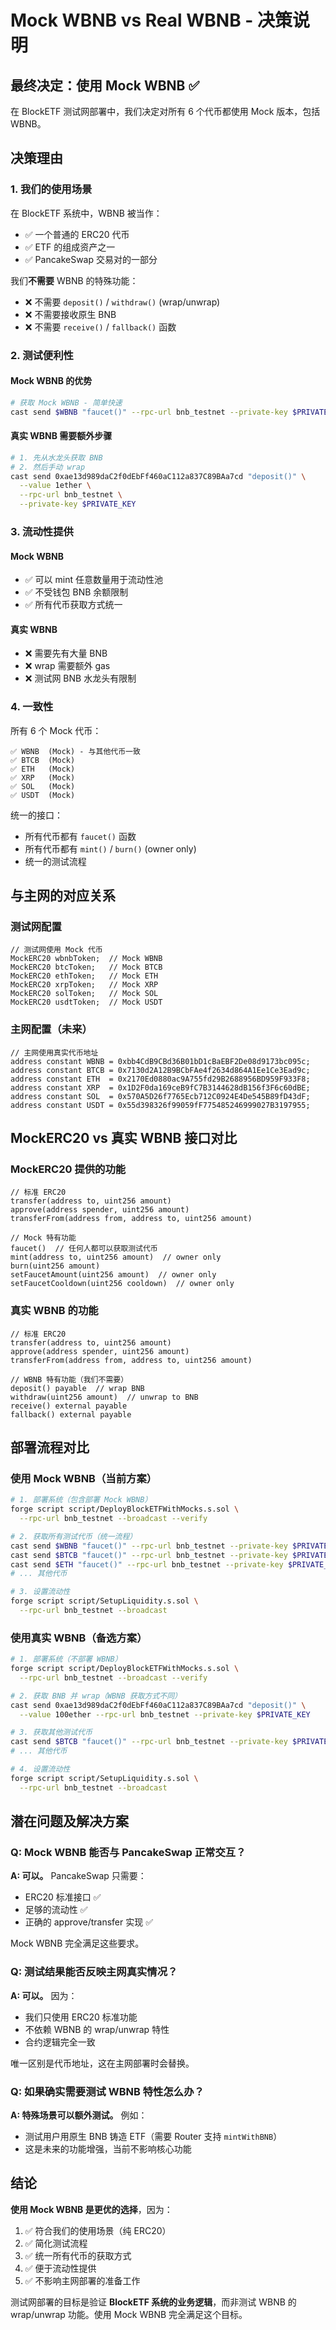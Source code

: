 # Mock WBNB vs Real WBNB - 决策说明

## 最终决定：使用 Mock WBNB ✅

在 BlockETF 测试网部署中，我们决定对所有 6 个代币都使用 Mock 版本，包括 WBNB。

## 决策理由

### 1. **我们的使用场景**

在 BlockETF 系统中，WBNB 被当作：
- ✅ 一个普通的 ERC20 代币
- ✅ ETF 的组成资产之一
- ✅ PancakeSwap 交易对的一部分

我们**不需要** WBNB 的特殊功能：
- ❌ 不需要 `deposit()` / `withdraw()` (wrap/unwrap)
- ❌ 不需要接收原生 BNB
- ❌ 不需要 `receive()` / `fallback()` 函数

### 2. **测试便利性**

#### Mock WBNB 的优势
```bash
# 获取 Mock WBNB - 简单快速
cast send $WBNB "faucet()" --rpc-url bnb_testnet --private-key $PRIVATE_KEY
```

#### 真实 WBNB 需要额外步骤
```bash
# 1. 先从水龙头获取 BNB
# 2. 然后手动 wrap
cast send 0xae13d989daC2f0dEbFf460aC112a837C89BAa7cd "deposit()" \
  --value 1ether \
  --rpc-url bnb_testnet \
  --private-key $PRIVATE_KEY
```

### 3. **流动性提供**

#### Mock WBNB
- ✅ 可以 mint 任意数量用于流动性池
- ✅ 不受钱包 BNB 余额限制
- ✅ 所有代币获取方式统一

#### 真实 WBNB
- ❌ 需要先有大量 BNB
- ❌ wrap 需要额外 gas
- ❌ 测试网 BNB 水龙头有限制

### 4. **一致性**

所有 6 个 Mock 代币：
```
✅ WBNB  (Mock) - 与其他代币一致
✅ BTCB  (Mock)
✅ ETH   (Mock)
✅ XRP   (Mock)
✅ SOL   (Mock)
✅ USDT  (Mock)
```

统一的接口：
- 所有代币都有 `faucet()` 函数
- 所有代币都有 `mint()` / `burn()` (owner only)
- 统一的测试流程

## 与主网的对应关系

### 测试网配置
```solidity
// 测试网使用 Mock 代币
MockERC20 wbnbToken;  // Mock WBNB
MockERC20 btcToken;   // Mock BTCB
MockERC20 ethToken;   // Mock ETH
MockERC20 xrpToken;   // Mock XRP
MockERC20 solToken;   // Mock SOL
MockERC20 usdtToken;  // Mock USDT
```

### 主网配置（未来）
```solidity
// 主网使用真实代币地址
address constant WBNB = 0xbb4CdB9CBd36B01bD1cBaEBF2De08d9173bc095c;
address constant BTCB = 0x7130d2A12B9BCbFAe4f2634d864A1Ee1Ce3Ead9c;
address constant ETH  = 0x2170Ed0880ac9A755fd29B2688956BD959F933F8;
address constant XRP  = 0x1D2F0da169ceB9fC7B3144628dB156f3F6c60dBE;
address constant SOL  = 0x570A5D26f7765Ecb712C0924E4De545B89fD43dF;
address constant USDT = 0x55d398326f99059fF775485246999027B3197955;
```

## MockERC20 vs 真实 WBNB 接口对比

### MockERC20 提供的功能
```solidity
// 标准 ERC20
transfer(address to, uint256 amount)
approve(address spender, uint256 amount)
transferFrom(address from, address to, uint256 amount)

// Mock 特有功能
faucet()  // 任何人都可以获取测试代币
mint(address to, uint256 amount)  // owner only
burn(uint256 amount)
setFaucetAmount(uint256 amount)  // owner only
setFaucetCooldown(uint256 cooldown)  // owner only
```

### 真实 WBNB 的功能
```solidity
// 标准 ERC20
transfer(address to, uint256 amount)
approve(address spender, uint256 amount)
transferFrom(address from, address to, uint256 amount)

// WBNB 特有功能（我们不需要）
deposit() payable  // wrap BNB
withdraw(uint256 amount)  // unwrap to BNB
receive() external payable
fallback() external payable
```

## 部署流程对比

### 使用 Mock WBNB（当前方案）

```bash
# 1. 部署系统（包含部署 Mock WBNB）
forge script script/DeployBlockETFWithMocks.s.sol \
  --rpc-url bnb_testnet --broadcast --verify

# 2. 获取所有测试代币（统一流程）
cast send $WBNB "faucet()" --rpc-url bnb_testnet --private-key $PRIVATE_KEY
cast send $BTCB "faucet()" --rpc-url bnb_testnet --private-key $PRIVATE_KEY
cast send $ETH "faucet()" --rpc-url bnb_testnet --private-key $PRIVATE_KEY
# ... 其他代币

# 3. 设置流动性
forge script script/SetupLiquidity.s.sol \
  --rpc-url bnb_testnet --broadcast
```

### 使用真实 WBNB（备选方案）

```bash
# 1. 部署系统（不部署 WBNB）
forge script script/DeployBlockETFWithMocks.s.sol \
  --rpc-url bnb_testnet --broadcast --verify

# 2. 获取 BNB 并 wrap（WBNB 获取方式不同）
cast send 0xae13d989daC2f0dEbFf460aC112a837C89BAa7cd "deposit()" \
  --value 100ether --rpc-url bnb_testnet --private-key $PRIVATE_KEY

# 3. 获取其他测试代币
cast send $BTCB "faucet()" --rpc-url bnb_testnet --private-key $PRIVATE_KEY
# ... 其他代币

# 4. 设置流动性
forge script script/SetupLiquidity.s.sol \
  --rpc-url bnb_testnet --broadcast
```

## 潜在问题及解决方案

### Q: Mock WBNB 能否与 PancakeSwap 正常交互？

**A: 可以。** PancakeSwap 只需要：
- ERC20 标准接口 ✅
- 足够的流动性 ✅
- 正确的 approve/transfer 实现 ✅

Mock WBNB 完全满足这些要求。

### Q: 测试结果能否反映主网真实情况？

**A: 可以。** 因为：
- 我们只使用 ERC20 标准功能
- 不依赖 WBNB 的 wrap/unwrap 特性
- 合约逻辑完全一致

唯一区别是代币地址，这在主网部署时会替换。

### Q: 如果确实需要测试 WBNB 特性怎么办？

**A: 特殊场景可以额外测试。** 例如：
- 测试用户用原生 BNB 铸造 ETF（需要 Router 支持 `mintWithBNB`）
- 这是未来的功能增强，当前不影响核心功能

## 结论

**使用 Mock WBNB 是更优的选择**，因为：

1. ✅ 符合我们的使用场景（纯 ERC20）
2. ✅ 简化测试流程
3. ✅ 统一所有代币的获取方式
4. ✅ 便于流动性提供
5. ✅ 不影响主网部署的准备工作

测试网部署的目标是验证 **BlockETF 系统的业务逻辑**，而非测试 WBNB 的 wrap/unwrap 功能。使用 Mock WBNB 完全满足这个目标。
